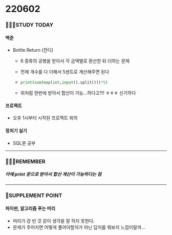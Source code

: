 # 220602

### 👨🏼‍🏫STUDY TODAY

#### 백준

- Bottle Return (잔디)
  - 6 종류의 공병을 받아서 각 금액별로 환산한 뒤 더하는 문제

  - 전체 개수를 다 더해서 5센트로 계산해주면 된다

  - ```python
    print(sum(map(int,input().split()))*5)
    ```

  - 위처럼 한번에 받아서 합산이 가능...하다고?!! ㅎㅎㅎ 신기하다




#### 프로젝트

- 오후 1시부터 시작된 프로젝트 회의



#### 정처기 실기

- SQL문 공부

---

### 💆🏼‍♂️REMEMBER

##### 아예 print 문으로 받아서 합산 계산이 가능하다는 점

---

### 💫SUPPLEMENT POINT

#### 파이썬, 알고리즘 푸는 머리

- 머리가 걍 빈 것 같이 생각을 잘 하지 못한다.
- 문제가 주어지면 어떻게 풀어야할지가 아닌 답지를 뭐보지 느낌이랄까...
